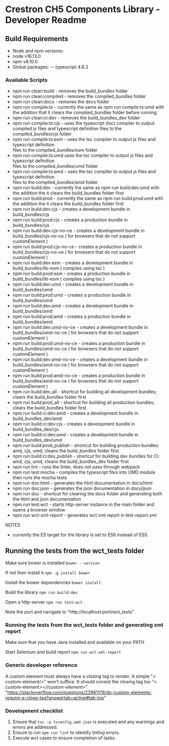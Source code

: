 # Crestron CH5 Components Library - Developer Readme

## Build Requirements

- Node and npm versions:
- node v16.13.0
- npm v8.10.0 
- Global packages:
-- typescript 4.8.3

### Available Scripts

- npm run clean:build - removes the build_bundles folder
- npm run clean:compiled - removes the compiled_bundles folder
- npm run clean:docs - removes the docs folder
- npm run compile:ts - currently the same as npm run compile:ts:umd with the addition that it clears the compiled_bundles folder
 before running
- npm run clean:ci:dev - removes the build_bundles_dev folder
- npm run compile:ts:cjs - uses the typescript (tsc) compiler to output compiled js files and typescript definition files to
the compiled_bundles/cjs folder
- npm run compile:ts:esm - uses the tsc compiler to output js files and typescript definition  
files to the compiled_bundles/esm folder
- npm run compile:ts:umd  uses the tsc compiler to output js files and typescript definition  
files to the compiled_bundles/umd folder
- npm run compile:ts:amd - uses the tsc compiler to output js files and typescript definition  
files to the compiled_bundles/amd folder
- npm run build:dev - currently the same as npm run build:dev:umd with the addition the it clears the build_bundles folder first
- npm run build:prod - currently the same as npm run build:prod:umd with the addition the it clears the build_bundles folder first
- npm run build:dev:cjs - creates a development bundle in build_bundles/cjs
- npm run build:prod:cjs - creates a production bundle in build_bundles/cjs
- npm run build:dev:cjs-no-ce - creates a development bundle in build_bundles/cjs-no-ce ( for browsers that do not support customElement )
- npm run build:prod:cjs-no-ce - creates a production bundle in build_bundles/cjs-no-ce ( for browsers that do not support customElement )
- npm run build:dev:esm - creates a development bundle in build_bundles/lib-esm ( compiles using tsc )
- npm run build:prod:esm - creates a production bundle in build_bundles/lib-esm ( compiles using tsc )
- npm run build:dev:umd - creates a development bundle in build_bundles/umd
- npm run build:prod:umd - creates a production bundle in build_bundles/umd
- npm run build:dev:amd - creates a development bundle in build_bundles/amd
- npm run build:prod:amd - creates a production bundle in build_bundles/amd
- npm run build:dev:umd-no-ce - creates a development bundle in build_bundles/umd-no-ce ( for browsers that do not support customElement )
- npm run build:prod:umd-no-ce - creates a production bundle in build_bundles/umd-no-ce ( for browsers that do not support customElement )
- npm run build:dev:amd-no-ce - creates a development bundle in build_bundles/amd-no-ce ( for browsers that do not support customElement )
- npm run build:prod:amd-no-ce - creates a production bundle in build_bundles/amd-no-ce ( for browsers that do not support customElement )
- npm run build:dev_all - shortcut for building all development bundles; clears the build_bundles folder first
- npm run build:prod_all - shortcut for building all production bundles; clears the build_bundles folder first
- npm run build:ci:dev:amd - creates a development bundle in build_bundles_dev/amd
- npm run build:ci:dev:cjs - creates a development bundle in build_bundles_dev/cjs
- npm run build:ci:dev:umd - creates a development bundle in build_bundles_dev/umd
- npm run build:prod_publish - shortcut for building production bundles: amd, cjs, umd; cleans the build_bundles folder first
- npm run build:ci:dev_publish - shortcut for building dev bundles for CI: amd, cjs, umd; cleans the build_bundles_dev folder first
- npm run lint -  runs the linter, does not pass through webpack
- npm run test:mocha - compiles the typescript files into UMD module then runs the mocha tests
- npm run doc:html - generates the html documentation in docs/html
- npm run doc:json - generates the json documentation in docs/json
- npm run doc - shortcut for clearing the docs folder and generating both the html and json documentation
- npm run test:wct - starts http-server instance in the main folder and opens a browser window  
- npm run wct-xml-report - generates wct xml report in test-report.xml

NOTES

- currently the ES target for the library is set to ES6 instead of ES5.

## Running the tests from the wct_tests folder

Make sure bower is installed
```bower --version```

If not then install it
```npm -g install bower```

Install the bower dependencies
```bower install```

Build the library
```npm run build:dev```

Open a http-server
```npm run test:wct```

Note the port and navigate to "http://localhost:port/wct_tests"

### Running the tests from the wct_tests folder and generating xml report

Make sure that you have Java installed and available on your PATH

Start Selenium and build report
```npm run wct:xml-report```

### Generic developer reference

A custom element must always have a closing tag to render. A simple "< custom-element/>" won't suffice. It should consist the closing tag too "< custom-element><//custom-element>".
"https://stackoverflow.com/questions/23961178/do-custom-elements-require-a-close-tag?answertab=active#tab-top"

### Development checklist
1. Ensure that ```tsc -p tsconfig.umd.json``` is executed and any warnings and errors are addressed.
2. Ensure to run ```npm run lint``` to identify linting errors.
3. Execute wct cases to ensure completion of tasks.

